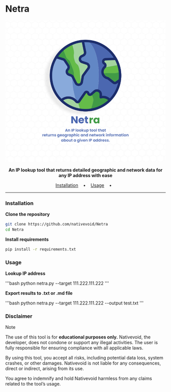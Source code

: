 # Netra

<p align="center">
  <img src="images/netra-logo.png">
</p>

<p align="center">
 <b>An IP lookup tool that returns detailed geographic and network data for any IP address with ease</b>
</p>

<p align="center">
  <a href="#installation">Installation</a>
  &nbsp;&nbsp;&nbsp;•&nbsp;&nbsp;&nbsp;
  <a href="#usage">Usage</a>
  &nbsp;&nbsp;&nbsp;•&nbsp;&nbsp;&nbsp;
</p>

---

### Installation

**Clone the repository**

```bash
git clone https://github.com/nativevoid/Netra
cd Netra
```

**Install requirements**

```bash
pip install -r requirements.txt
```

### Usage

**Lookup IP address**

'''bash
python netra.py --target 111.222.111.222
'''

**Export results to .txt or .md file**

'''bash
python netra.py --target 111.222.111.222 --output test.txt
'''
### Disclaimer

> [!NOTE]  
> The use of this tool is for  **educational purposes only.**
> Nativevoid, the developer, does not condone or support any illegal activities.
> The user is fully responsible for ensuring compliance with all applicable laws.
>
> By using this tool, you accept all risks, including potential data loss, system crashes, or other damages.
> Nativevoid is not liable for any consequences, direct or indirect, arising from its use.
>
> You agree to indemnify and hold Nativevoid harmless from any claims related to the tool’s usage.
